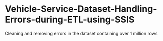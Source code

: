 # Vehicle-Service-Dataset-Handling-Errors-during-ETL-using-SSIS
Cleaning  and removing errors in the dataset containing over 1 million rows
